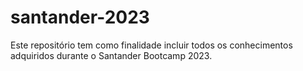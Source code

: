 # santander-2023
Este repositório tem como finalidade incluir todos os conhecimentos adquiridos durante o Santander Bootcamp 2023.
